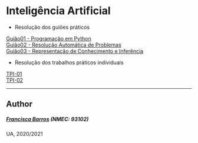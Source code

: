 # Inteligência Artificial
- Resolução dos guiões práticos

[Guião01 - Programação em Python](https://github.com/itskikat/pratica-ia/tree/main/guiao01)
<br>
[Guião02 - Resolução Automática de Problemas](https://github.com/itskikat/pratica-ia/tree/main/guiao02)
<br>
[Guião03 - Representação de Conhecimento e Inferência](https://github.com/itskikat/pratica-ia/tree/main/guiao03)

- Resolução dos trabalhos práticos individuais 

[TPI-01](https://github.com/itskikat/pratica-ia/tree/main/tpi1)
<br>
[TPI-02](https://github.com/itskikat/pratica-ia/tree/main/tpi2)

----------
## Author
##### [Francisca Barros](https://github.com/itskikat/) (NMEC: 93102)

UA, 2020/2021
